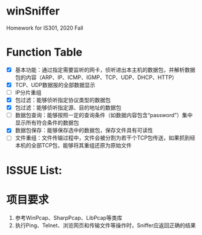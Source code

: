 # winSniffer
Homework for IS301, 2020 Fall

# Function Table
- [x] 基本功能：通过指定需要监听的网卡，侦听进出本主机的数据包，并解析数据包的内容（ARP、IP、ICMP、IGMP、TCP、UDP、DHCP、HTTP）
- [x] TCP、UDP数据报的全部数据显示
- [ ] IP分片重组
- [x] 包过滤：能够侦听指定协议类型的数据包
- [x] 包过滤：能够侦听指定源、目的地址的数据包
- [ ] 数据包查询：能够按照一定的查询条件（如数据内容包含“password”）集中显示所有符合条件的数据包
- [x] 数据包保存：能够保存选中的数据包，保存文件具有可读性
- [ ] 文件重组：文件传输过程中，文件会被分割为若干个TCP包传送，如果抓到经本机的全部TCP包，能够将其重组还原为原始文件

# ISSUE List:

# 项目要求
1. 参考WinPcap、SharpPcap、LibPcap等类库
1. 执行Ping、Telnet、浏览网页和传输文件等操作时，Sniffer应返回正确的结果

